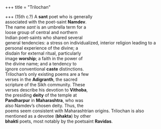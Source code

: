 +++
title = "Trilochan"

+++
(15th c.?) A **sant** poet who is generally  
associated with the poet-saint **Namdev**.  
The name *sant* is an umbrella term for a  
loose group of central and northern  
Indian poet-saints who shared several  
general tendencies: a stress on individualized, interior religion leading to a personal experience of the divine; a  
disdain for external ritual, particularly  
image **worship**; a faith in the power of  
the divine name; and a tendency to  
ignore conventional **caste** distinctions.  
Trilochan’s only existing poems are a few  
verses in the **Adigranth**, the sacred  
scripture of the Sikh community. These  
verses describe his devotion to **Vithoba**,  
the presiding **deity** of the temple at  
**Pandharpur** in **Maharashtra**, who was  
also Namdev’s chosen deity. Thus, the  
poems seem consistent with Maharashtrian origins. Trilochan is also mentioned as a devotee (**bhakta**) by other  
**bhakti** poets, most notably by the poetsaint **Ravidas**.